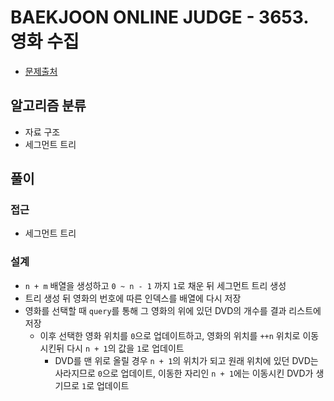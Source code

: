 # BAEKJOON ONLINE JUDGE - 3653. 영화 수집

- [문제출처](https://www.acmicpc.net/problem/3653 '3653. 영화 수집')

## 알고리즘 분류

- 자료 구조
- 세그먼트 트리

## 풀이

### 접근

- 세그먼트 트리

### 설계

- `n + m` 배열을 생성하고 `0 ~ n - 1` 까지 `1`로 채운 뒤 세그먼트 트리 생성
- 트리 생성 뒤 영화의 번호에 따른 인덱스를 배열에 다시 저장
- 영화를 선택할 때 `query`를 통해 그 영화의 위에 있던 DVD의 개수를 결과 리스트에 저장
  - 이후 선택한 영화 위치를 `0`으로 업데이트하고, 영화의 위치를 `++n` 위치로 이동시킨뒤 다시 `n + 1`의 값을 `1`로 업데이트
    - DVD를 맨 위로 올릴 경우 `n + 1`의 위치가 되고 원래 위치에 있던 DVD는 사라지므로 `0`으로 업데이트, 이동한 자리인 `n + 1`에는 이동시킨 DVD가 생기므로 `1`로 업데이트
